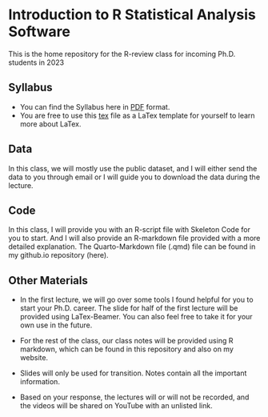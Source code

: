 # Introduction to R Statistical Analysis Software

This is the home repository for the R-review class for incoming Ph.D. students in 2023

## Syllabus

* You can find the Syllabus here in [PDF](https://github.com/lfr00154/R-review2023/blob/main/syllabus.pdf) format. 
* You are free to use this [tex](https://github.com/lfr00154/R-review2023/blob/main/syllabus.tex) file as a LaTex template for yourself to learn more about LaTex.

## Data

In this class, we will mostly use the public dataset, and I will either send the data to you through email or I will guide you to download the data during the lecture. 

## Code

In this class, I will provide you with an R-script file with Skeleton Code for you to start. And I will also provide an R-markdown file provided with a more detailed explanation. The Quarto-Markdown file (.qmd) file can be found in my github.io repository (here). 

## Other Materials

* In the first lecture, we will go over some tools I found helpful for you to start your Ph.D. career. The slide for half of the first lecture will be provided using LaTex-Beamer. You can also feel free to take it for your own use in the future.

* For the rest of the class, our class notes will be provided using R markdown, which can be found in this repository and also on my website.

* Slides will only be used for transition. Notes contain all the important information. 

* Based on your response, the lectures will or will not be recorded, and the videos will be shared on YouTube with an unlisted link. 
